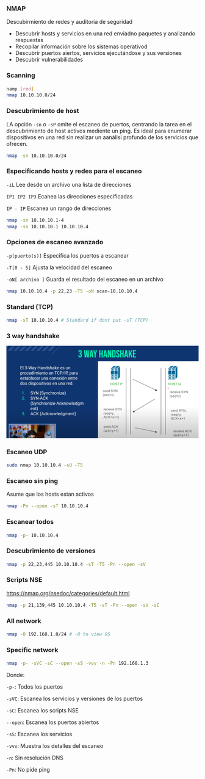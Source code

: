 ### NMAP
Descubirmiento de redes y auditoría de seguridad
- Descubrir hosts y servicios en una red enviadno paquetes y analizando respuestas
- Recopilar información sobre los sistemas operativod
- Descubrir puertos aiertos, servicios ejecutándose y sus versiones
- Descubrir vulnerabilidades

### Scanning
```bash
namp [red]
nmap 10.10.10.0/24
```

### Descubrimiento de host
LA opción `-sn` o  `-sP` omite el escaneo de puertos, centrando la tarea en el descubrimiento de host activos mediente un ping. Es ideal para enumerar dispositivos en una red sin realizar un aanálisi profundo de los servicios que ofrecen.

```bash
nmap -sn 10.10.10.0/24
```

### Especificando hosts y redes para el escaneo
`-iL` Lee desde un archivo una lista de direcciones

`IP1 IP2 IP3` Ecanea las direcciones especificadas

`IP - IP` Escanea un rango de direcciones

```bash
nmap -sn 10.10.10.1-4
nmap -sn 10.10.10.1 10.10.10.4
```

### Opciones de escaneo avanzado
`-p[puerto(s)]` Especifica los puertos a escanear

`-T[0 - 5]` Ajusta la velocidad del escaneo

`-oN[ archivo ]` Guarda el resultado del escaneo en un archivo

```bash
nmap 10.10.10.4 -p 22,23 -T5 -oN scan-10.10.10.4
```

### Standard (TCP)
```bash
nmap -sT 10.10.10.4 # Standard if dont put -sT (TCP)
```

### 3 way handshake
![alt text](image.png)

### Escaneo UDP
```bash
sudo nmap 10.10.10.4 -sU -T5
```

### Escaneo sin ping
Asume que los hosts estan activos

```bash
nmap -Pn --open -sT 10.10.10.4
```

### Escanear todos
```bash
nmap -p- 10.10.10.4
```

### Descubrimiento de versiones
```bash
nmap -p 22,23,445 10.10.10.4 -sT -T5 -Pn --open -sV
```

### Scripts NSE
https://nmap.org/nsedoc/categories/default.html

```bash
nmap -p 21,139,445 10.10.10.4 -T5 -sT -Pn --open -sV -sC
```

### All network
```bash
nmap -O 192.168.1.0/24 # -O to view OS
```
### Specific network
```bash
nmap -p- -sVC -sC --open -sS -vvv -n -Pn 192.168.1.3
```

Donde:

`-p-`: Todos los puertos

`-sVC`: Escanea los servicios y versiones de los puertos

`-sC`: Escanea los scripts NSE

`--open`: Escanea los puertos abiertos

`-sS`: Escanea los servicios

`-vvv`: Muestra los detalles del escaneo

`-n`: Sin resolución DNS

`-Pn`: No pide ping











